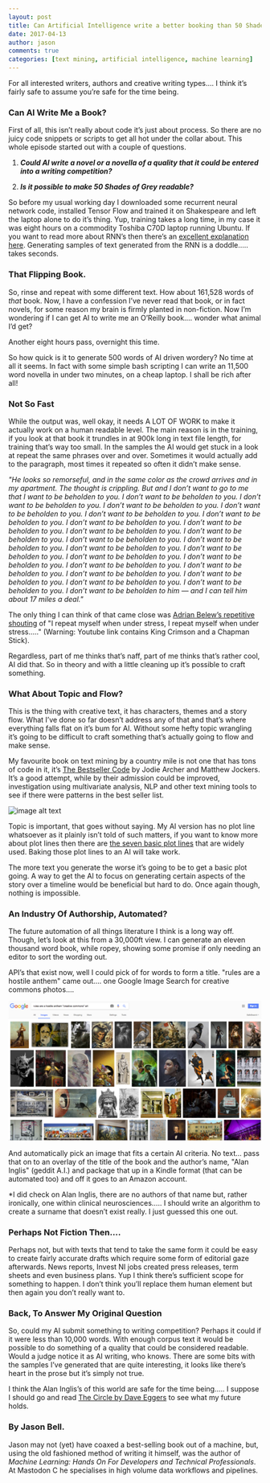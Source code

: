```yaml
---
layout: post
title: Can Artificial Intelligence write a better booking than 50 Shades of Grey?
date: 2017-04-13
author: jason
comments: true
categories: [text mining, artificial intelligence, machine learning]
---
```


For all interested writers, authors and creative writing types…. I think it’s fairly safe to assume you’re safe for the time being.

### **Can AI Write Me a Book?**

First of all, this isn’t really about code it’s just about process. So there are no juicy code snippets or scripts to get all hot under the collar about. This whole episode started out with a couple of questions.

1. **_Could AI write a novel or a novella of a quality that it could be entered into a writing competition?_**

2. **_Is it possible to make 50 Shades of Grey readable?_**

<!--more-->

So before my usual working day I downloaded some recurrent neural network code, installed Tensor Flow and trained it on Shakespeare and left the laptop alone to do it’s thing. Yup, training takes a long time, in my case it was eight hours on a commodity Toshiba C70D laptop running Ubuntu. If you want to read more about RNN’s then there’s an [excellent explanation here](http://karpathy.github.io/2015/05/21/rnn-effectiveness/). Generating samples of text generated from the RNN is a doddle….. takes seconds.

### **That Flipping Book.**

So, rinse and repeat with some different text. How about 161,528 words of *that* book. Now, I have a confession I’ve never read that book, or in fact novels, for some reason my brain is firmly planted in non-fiction. Now I’m wondering if I can get AI to write me an O’Reilly book…. wonder what animal I’d get?

Another eight hours pass, overnight this time.

So how quick is it to generate 500 words of AI driven wordery? No time at all it seems.  In fact with some simple bash scripting I can write an 11,500 word novella in under two minutes, on a cheap laptop. I shall be rich after all!

### **Not So Fast**

While the output was, well okay, it needs A LOT OF WORK to make it actually work on a human readable level. The main reason is in the training, if you look at that book it trundles in at 900k long in text file length, for training that’s way too small. In the samples the AI would get stuck in a look at repeat the same phrases over and over. Sometimes it would actually add to the paragraph, most times it repeated so often it didn’t make sense.

*"He looks so remorseful, and in the same color as the crowd arrives and in my apartment. The thought is crippling. But and I don’t want to go to me that I want to be beholden to you. I don’t want to be beholden to you. I don’t want to be beholden to you. I don’t want to be beholden to you. I don’t want to be beholden to you. I don’t want to be beholden to you. I don’t want to be beholden to you. I don’t want to be beholden to you. I don’t want to be beholden to you. I don’t want to be beholden to you. I don’t want to be beholden to you. I don’t want to be beholden to you. I don’t want to be beholden to you. I don’t want to be beholden to you. I don’t want to be beholden to you. I don’t want to be beholden to you. I don’t want to be beholden to you. I don’t want to be beholden to you. I don’t want to be beholden to you. I don’t want to be beholden to you. I don’t want to be beholden to you. I don’t want to be beholden to you. I don’t want to be beholden to you. I don’t want to be beholden to him — and I can tell him about 17 miles a deal."*

The only thing I can think of that came close was [Adrian Belew’s repetitive shouting](https://www.youtube.com/watch?v=JmvA7oWGb40) of "I repeat myself when under stress, I repeat myself when under stress….." (Warning: Youtube link contains King Crimson and a Chapman Stick).

Regardless, part of me thinks that’s naff, part of me thinks that’s rather cool, AI did that. So in theory and with a little cleaning up it’s possible to craft something.

### **What About Topic and Flow?**

This is the thing with creative text, it has characters, themes and a story flow. What I’ve done so far doesn’t address any of that and that’s where everything falls flat on it’s bum for AI. Without some hefty topic wrangling it’s going to be difficult to craft something that’s actually going to flow and make sense.

My favourite book on text mining by a country mile is not one that has tons of code in it, it’s [The Bestseller Code](http://amzn.to/2k9FV9z) by Jodie Archer and Matthew Jockers. It’s a good attempt, while by their admission could be improved, investigation using multivariate analysis, NLP and other text mining tools to see if there were patterns in the best seller list.

![image alt text](/assets/images/AIbook_0.png)

Topic is important, that goes without saying. My AI version has no plot line whatsoever as it plainly isn’t told of such matters, if you want to know more about plot lines then there are [the seven basic plot lines](http://tvtropes.org/pmwiki/pmwiki.php/Literature/TheSevenBasicPlots?from=Main.TheSevenBasicPlots) that are widely used. Baking those plot lines to an AI will take work.

The more text you generate the worse it’s going to be to get a basic plot going. A way to get the AI to focus on generating certain aspects of the story over a timeline would be beneficial but hard to do. Once again though, nothing is impossible.

### **An Industry Of Authorship, Automated?**

The future automation of all things literature I think is a long way off. Though, let’s look at this from a 30,000ft view. I can generate an eleven thousand word book, while ropey, showing some promise if only needing an editor to sort the wording out.

API’s that exist now, well I could pick of for words to form a title. "rules are a hostile anthem" came out…. one Google Image Search for creative commons photos….

![image alt text](/assets/images/Googlepics_1.png)

And automatically pick an image that fits a certain AI criteria. No text… pass that on to an overlay of the title of the book and the author’s name, "Alan Inglis" (geddit A.I.) and package that up in a Kindle format (that can be automated too) and off it goes to an Amazon account.

*I did check on Alan Inglis, there are no authors of that name but, rather ironically, one within clinical neurosciences….. I should write an algorithm to create a surname that doesn’t exist really. I just guessed this one out.

### **Perhaps Not Fiction Then….**

Perhaps not, but with texts that tend to take the same form it could be easy to create fairly accurate drafts which require some form of editorial gaze afterwards. News reports, Invest NI jobs created press releases, term sheets and even business plans. Yup I think there’s sufficient scope for something to happen. I don’t think you’ll replace them human element but then again you don’t really want to.

### **Back, To Answer My Original Question**

So, could my AI submit something to writing competition? Perhaps it could if it were less than 10,000 words. With enough corpus text it would be possible to do something of a quality that could be considered readable. Would a judge notice it as AI writing, who knows. There are some bits with the samples I’ve generated that are quite interesting, it looks like there’s heart in the prose but it’s simply not true.

I think the Alan Inglis’s of this world are safe for the time being….. I suppose I should go and read [The Circle by Dave Eggers](http://amzn.to/2jQJVuA) to see what my future holds.

### By Jason Bell. 

Jason may not (yet) have coaxed a best-selling book out of a machine, but, using the old fashioned method of writing it himself,  was the author of *Machine Learning: Hands On For Developers and Technical Professionals*.  At Mastodon C he specialises in high volume data workflows and pipelines.

